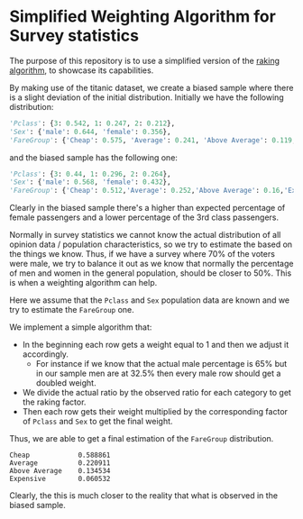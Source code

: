 # Simplified Weighting Algorithm for Survey statistics

The purpose of this repository is to use a simplified version of the [raking algorithm](https://en.wikipedia.org/wiki/Raking), to showcase its capabilities.

By making use of the titanic dataset, we create a biased sample where there is a slight deviation of the initial distribution. Initially we have the following distribution:

```python
'Pclass': {3: 0.542, 1: 0.247, 2: 0.212},
'Sex': {'male': 0.644, 'female': 0.356},
'FareGroup': {'Cheap': 0.575, 'Average': 0.241, 'Above Average': 0.119, 'Expensive': 0.064}
```

and the biased sample has the following one:

```python
'Pclass': {3: 0.44, 1: 0.296, 2: 0.264},
'Sex': {'male': 0.568, 'female': 0.432},
'FareGroup': {'Cheap': 0.512,'Average': 0.252,'Above Average': 0.16,'Expensive': 0.076}
```

Clearly in the biased sample there's a higher than expected percentage of female passengers and a lower percentage of the 3rd class passengers.

Normally in survey statistics we cannot know the actual distribution of all opinion data / population characteristics, so we try to estimate the based on the things we know. Thus, if we have a survey where 70% of the voters were male, we try to balance it out as we know that normally the percentage of men and women in the general population, should be closer to 50%. This is when a weighting algorithm can help.

Here we assume that the `Pclass` and `Sex` population data are known and we try to estimate the `FareGroup` one.

We implement a simple algorithm that:

- In the beginning each row gets a weight equal to 1 and then we adjust it accordingly.
    - For instance if we know that the actual male percentage is 65% but in our sample men are at 32.5% then every male row should get a doubled weight.
- We divide the actual ratio by the observed ratio for each category to get the raking factor.
- Then each row gets their weight multiplied by the corresponding factor of `Pclass` and `Sex` to get the final weight.

Thus, we are able to get a final estimation of the `FareGroup` distribution.
```
Cheap            0.588861
Average          0.220911
Above Average    0.134534
Expensive        0.060532
```

Clearly, the this is much closer to the reality that what is observed in the biased sample.
